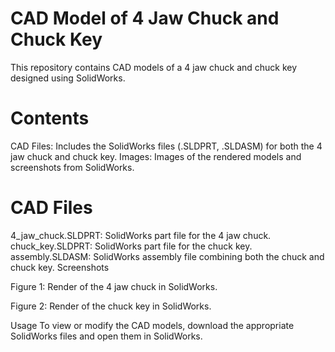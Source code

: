 # CAD Model of 4 Jaw Chuck and Chuck Key
This repository contains CAD models of a 4 jaw chuck and chuck key designed using SolidWorks.

# Contents
CAD Files: Includes the SolidWorks files (.SLDPRT, .SLDASM) for both the 4 jaw chuck and chuck key.
Images: Images of the rendered models and screenshots from SolidWorks.

# CAD Files
 4_jaw_chuck.SLDPRT: SolidWorks part file for the 4 jaw chuck.
 chuck_key.SLDPRT: SolidWorks part file for the chuck key.
 assembly.SLDASM: SolidWorks assembly file combining both the chuck and chuck key.
Screenshots

Figure 1: Render of the 4 jaw chuck in SolidWorks.


Figure 2: Render of the chuck key in SolidWorks.

Usage
To view or modify the CAD models, download the appropriate SolidWorks files and open them in SolidWorks.
